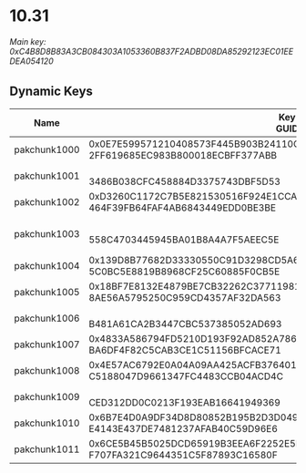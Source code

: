# 10.31

###### *Main key: 0xC4B8D8B83A3CB084303A1053360B837F2ADBD08DA85292123EC01EEDEA054120*

## Dynamic Keys

| Name         | Key<br/>GUID                                                                                            | Notes |
|--------------|---------------------------------------------------------------------------------------------------------|-|
| pakchunk1000 | 0x0E7E599571210408573F445B903B24110C0E2B8454293C00225B3A72F54EAF48<br/>2FF619685EC983B800018ECBFF377ABB |
| pakchunk1001 | <br/>3486B038CFC458884D3375743DBF5D53                                                                   |  |
| pakchunk1002 | 0xD3260C1172C7B5E821530516F924E1CCA5E5B5D373BC0E360ACB05A405E0C450<br/>464F39FB64FAF4AB6843449EDD0BE3BE |
| pakchunk1003 | <br/>558C4703445945BA01B8A4A7F5AEEC5E                                                                   | Bao Bros set |
| pakchunk1004 | 0x139D8B77682D33330550C91D3298CD5A6107120AF5AA71FE8A5887DA16B6EDD4<br/>5C0BC5E8819B8968CF25C60885F0CB5E |
| pakchunk1005 | 0x18BF7E8132E4879BE7CB32262C3771198164B2B1EC9A625251F641F663FD7DD3<br/>8AE56A5795250C959CD4357AF32DA563 |
| pakchunk1006 | <br/>B481A61CA2B3447CBC537385052AD693                                                                   |  |
| pakchunk1007 | 0x4833A586794FD5210D193F92AD852A786233D13920A0CEDD4237E67F17A06F5A<br/>BA6DF4F82C5CAB3CE1C51156BFCACE71 |
| pakchunk1008 | 0x4E57AC6792E0A04A09AA425ACFB376401E37CCD58825D3A9C7CACEA6C6C60B8F<br/>C5188047D9661347FC4483CCB04ACD4C |
| pakchunk1009 | <br/>CED312DD0C0213F193EAB16641949369                                                                   |  |
| pakchunk1010 | 0x6B7E4D0A9DF34D8D80852B195B2D3D0496972435342CC25B8A23F5BB474E9744<br/>E4143E437DE7481237AFAB40C59D96E6 |
| pakchunk1011 | 0x6CE5B45B5025DCD65919B3EEA6F2252E5EF05A0040DA33ED1FA4993BF7E3772D<br/>F707FA321C9644351C5F87893C16580F |
